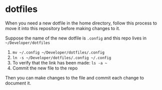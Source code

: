 # dotfiles

When you need a new dotfile in the home directory, follow this process to move it into
this repository before making changes to it.

Suppose the name of the new dotfile is `.config` and this repo lives in `~/Developer/dotfiles`

1. `mv ~/.config ~/Developer/dotfiles/.config`
2. `ln -s ~/Developer/dotfiles/.config ~/.config`
3. To verify that the link has been made: `ls -a ~`
4. Commit the new file to the repo

Then you can make changes to the file and commit each change to document it. 